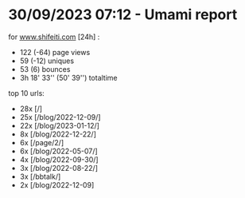 # 30/09/2023 07:12 - Umami report
for www.shifeiti.com [24h] :

 - 122 (-64) page views
 - 59 (-12) uniques
 - 53 (6) bounces
 - 3h 18' 33'' (50' 39'') totaltime


top 10 urls:
 - 28x [/]
 - 25x [/blog/2022-12-09/]
 - 22x [/blog/2023-01-12/]
 - 8x [/blog/2022-12-22/]
 - 6x [/page/2/]
 - 6x [/blog/2022-05-07/]
 - 4x [/blog/2022-09-30/]
 - 3x [/blog/2022-08-22/]
 - 3x [/bbtalk/]
 - 2x [/blog/2022-12-09]


